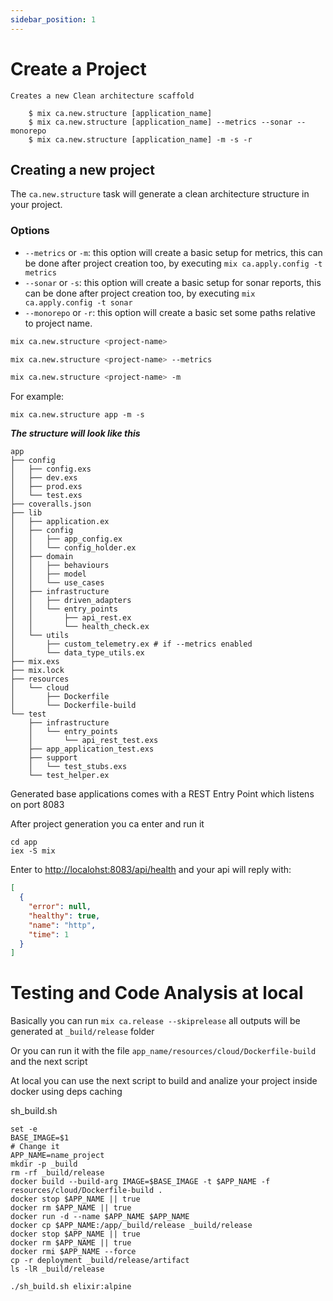 ```yaml
---
sidebar_position: 1
---
```


# Create a Project

```
Creates a new Clean architecture scaffold

    $ mix ca.new.structure [application_name]
    $ mix ca.new.structure [application_name] --metrics --sonar --monorepo
    $ mix ca.new.structure [application_name] -m -s -r
```

## Creating a new project


The `ca.new.structure` task will generate a clean architecture structure in your project.

### Options

- `--metrics` or `-m`: this option will create a basic setup for metrics, this can be done after project creation too, by executing `mix ca.apply.config -t metrics`
- `--sonar` or `-s`: this option will create a basic setup for sonar reports, this can be done after project creation too, by executing `mix ca.apply.config -t sonar`
- `--monorepo` or `-r`: this option will create a basic set some paths relative to project name.

```bash
mix ca.new.structure <project-name>

mix ca.new.structure <project-name> --metrics

mix ca.new.structure <project-name> -m
```

For example:

```shell
mix ca.new.structure app -m -s
```

**_The structure will look like this_**

```
app
├── config
│   ├── config.exs
│   ├── dev.exs
│   ├── prod.exs
│   └── test.exs
├── coveralls.json
├── lib
│   ├── application.ex
│   ├── config
│   │   ├── app_config.ex
│   │   └── config_holder.ex
│   ├── domain
│   │   ├── behaviours
│   │   ├── model
│   │   └── use_cases
│   ├── infrastructure
│   │   ├── driven_adapters
│   │   └── entry_points
│   │       ├── api_rest.ex
│   │       └── health_check.ex
│   └── utils
│       ├── custom_telemetry.ex # if --metrics enabled
│       └── data_type_utils.ex
├── mix.exs
├── mix.lock
├── resources
│   └── cloud
│       ├── Dockerfile
│       └── Dockerfile-build
└── test
    ├── infrastructure
    │   └── entry_points
    │       └── api_rest_test.exs
    ├── app_application_test.exs
    ├── support
    │   └── test_stubs.exs
    └── test_helper.ex
```
Generated base applications comes with a REST Entry Point which listens on port 8083

After project generation you ca enter and run it

```shell
cd app
iex -S mix
```

Enter to [http://localohst:8083/api/health](http://localohst:8083/api/health) and your api will reply with:

```json
[
  {
    "error": null,
    "healthy": true,
    "name": "http",
    "time": 1
  }
]
```
# Testing and Code Analysis at local

Basically you can run `mix ca.release --skiprelease` all outputs will be generated at `_build/release` folder

Or you can run it with the file `app_name/resources/cloud/Dockerfile-build` and the next script

At local you can use the next script to build and analize your project inside docker using deps caching

sh_build.sh
```shell
set -e
BASE_IMAGE=$1
# Change it
APP_NAME=name_project
mkdir -p _build
rm -rf _build/release
docker build --build-arg IMAGE=$BASE_IMAGE -t $APP_NAME -f resources/cloud/Dockerfile-build .
docker stop $APP_NAME || true
docker rm $APP_NAME || true
docker run -d --name $APP_NAME $APP_NAME
docker cp $APP_NAME:/app/_build/release _build/release
docker stop $APP_NAME || true
docker rm $APP_NAME || true
docker rmi $APP_NAME --force
cp -r deployment _build/release/artifact
ls -lR _build/release
```

```shell
./sh_build.sh elixir:alpine
```